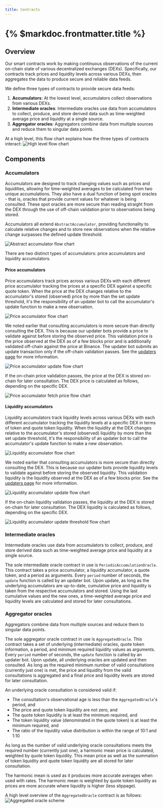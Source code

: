 ```yaml
---
title: Contracts
---
```


# {% $markdoc.frontmatter.title %}

## Overview

Our smart contracts work by making continuous observations of the current on-chain state of various decentralized exchanges (DEXs). Specifically, our contracts track prices and liquidity levels across various DEXs, then aggregates the data to produce secure and reliable data feeds.

We define three types of contracts to provide secure data feeds:
1. **Accumulators**: At the lowest level, accumulators collect observations from various DEXs.
2. **Intermediate oracles**: Intermediate oracles use data from accumulators to collect, produce, and store derived data such as time-weighted average price and liquidity at a single source.
3. **Aggregator oracles**: Aggregators combine data from multiple sources and reduce them to singular data points.

At a high level, this flow chart explains how the three types of contracts interact:
![High level flow chart](/images/high-level-flow-chart.png)

## Components

### Accumulators

Accumulators are designed to track changing values such as prices and liquidities, allowing for time-weighted averages to be calculated from two unique accumulations. They also have a dual function of being spot oracles - that is, oracles that provide current values for whatever is being consulted. These spot oracles are more secure than reading straight from the DEX through the use of off-chain validation prior to observations being stored.

Accumulators all extend `AbstractAccumulator`, providing functionality to calculate relative changes and to store new observations when the relative change surpasses the defined update threshold.

![Abstract accumulator flow chart](/images/abstract-accumulator-flow-chart.png)

There are two distinct types of accumulators: price accumulators and liquidity accumulators.

#### Price accumulators

Price accumulators track prices across various DEXs with each different price accumulator tracking the prices at a specific DEX against a specific quote token. When the price at the DEX changes relative to the accumulator's stored (observed) price by more than the set update threshold, it's the responsibility of an updater bot to call the accumulator's update function to make a new observation.

![Price accumulator flow chart](/images/price-accumulator-flow-chart.png)

We noted earlier that consulting accumulators is more secure than directly consulting the DEX. This is because our updater bots provide a price to validate against before storing the observed price. This validation price is the price observed at the DEX as of a few blocks prior and is additionally validated off-chain against the price at Binance. The updater bot submits an update transaction only if the off-chain validation passes. See the [updaters page](/structure/updaters) for more information.

![Price accumulator update flow chart](/images/price-accumulator-update.png)

If the on-chain price validation passes, the price at the DEX is stored on-chain for later consultation. The DEX price is calculated as follows, depending on the specific DEX.

![Price accumulator fetch price flow chart](/images/price-accumulator-fetch.png)

#### Liquidity accumulators

Liquidity accumulators track liquidity levels across various DEXs with each different accumulator tracking the liquidity levels at a specific DEX in terms of token and quote token liquidity. When the liquidity at the DEX changes relative to the accumulator's stored (observed) liquidity by more than the set update threshold, it's the responsibility of an updater bot to call the accumulator's update function to make a new observation.

![Liquidity accumulator flow chart](/images/liquidity-accumulator-flow-chart.png)

We noted earlier that consulting accumulators is more secure than directly consulting the DEX. This is because our updater bots provide liquidity levels to validate against before storing the observed liquidity. This validation liquidity is the liquidity observed at the DEX as of a few blocks prior. See the [updaters page](/structure/updaters) for more information.

![Liquidity accumulator update flow chart](/images/liquidity-accumulator-update.png)

If the on-chain liquidity validation passes, the liquidity at the DEX is stored on-chain for later consultation. The DEX liquidity is calculated as follows, depending on the specific DEX.

![Liquidity accumulator update threshold flow chart](/images/liquidity-accumulator-update-threshold.png)

### Intermediate oracles

Intermediate oracles use data from accumulators to collect, produce, and store derived data such as time-weighted average price and liquidity at a single source.

The sole intermediate oracle contract in use is `PeriodicAccumulationOracle`. This contract takes a price accumulator, a liquidity accumulator, a quote token, and a period as arguments. Every `period` number of seconds, the `update` function is called by an updater bot. Upon update, as long as the underlying accumulators are up-to-date, cumulative price and liquidity is taken from the respective accumulators and stored. Using the last cumulative values and the new ones, a time-weighted average price and liquidity levels are calculated and stored for later consultations.

### Aggregator oracles

Aggregators combine data from multiple sources and reduce them to singular data points.

The sole aggregator oracle contract in use is `AggregatedOracle`. This contract takes a set of underlying (intermediate) oracles, quote token information, a period, and minimum required liquidity values as arguments. Every `period` number of seconds, the `update` function is called by an updater bot. Upon update, all underlying oracles are updated and then consulted. As long as the required minimum number of valid consultations (currently just one) is met, the price and liquidity from the valid consultations is aggregated and a final price and liquidity levels are stored for later consultation.

An underlying oracle consultation is considered valid if:
- The consultation's observational age is less than the `AggregatedOracle`'s period, and
- The price and quote token liquidity are not zero, and
- The quote token liquidity is at least the minimum required, and
- The token liquidity value (denominated in the quote token) is at least the minimum required, and
- The ratio of the liquidity value distribution is within the range of 10:1 and 1:10

As long as the number of valid underlying oracle consultations meets the required number (currently just one), a harmonic mean price is calculated, weighted by quote token liquidity. This mean price as well as the summation of token liquidity and quote token liquidity are all stored for later consultation.

The harmonic mean is used as it produces more accurate averages when used with rates. The harmonic mean is weighted by quote token liquidity as prices are more accurate where liquidity is higher (less slippage).

A high level overview of the `AggregatedOracle` contract is as follows:
![Aggregated oracle scheme](/images/aggregated-oracle-scheme.png)